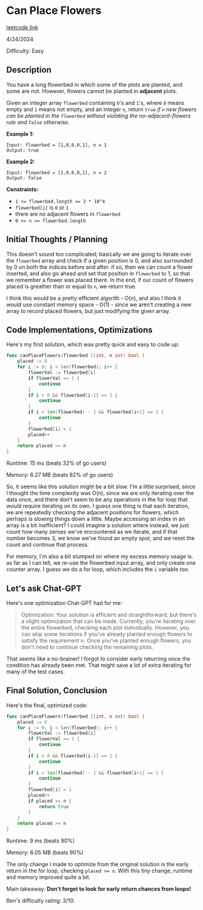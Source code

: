 # Can Place Flowers

[leetcode link](https://leetcode.com/problems/can-place-flowers/)

4/24/2024

Difficulty: Easy

## Description

You have a long flowerbed in which some of the plots are planted, and some are not. However, flowers cannot be planted in **adjacent** plots.

Given an integer array `flowerbed` containing `0`'s and `1`'s, where `0` means empty and `1` means not empty, and an integer `n`, return `true` _if `n` new flowers can be planted in the `flowerbed` without violating the no-adjacent-flowers rule and `false` otherwise._

**Example 1:**

```
Input: flowerbed = [1,0,0,0,1], n = 1
Output: true
```

**Example 2:**

```
Input: flowerbed = [1,0,0,0,1], n = 2
Output: false
```

**Constraints:**

-   `1 <= flowerbed.length <= 2 * 10^4`
-   `flowerbed[i]` is `0` or `1`
-   there are no adjacent flowers in `flowerbed`
-   `0 <= n <= flowerbed.length`

## Initial Thoughts / Planning

This doesn't sound too complicated; basically we are going to iterate over the `flowerbed` array and check if a given position is 0, and also surrounded by 0 on both the indices before and after. if so, then we can count a flower inserted, and also go ahead and set that position in `flowerbed` to 1, so that we remember a flower was placed there. In the end, if our count of flowers placed is greather than or equal to `n`, we return true.

I think this would be a pretty efficient algorith - O(n), and also I think it would use constant memory space - O(1) - since we aren't creating a new array to record placed flowers, but just modifying the given array.

## Code Implementations, Optimizations

Here's my first solution, which was pretty quick and easy to code up:

```go
func canPlaceFlowers(flowerbed []int, n int) bool {
    placed := 0
    for i := 0; i < len(flowerbed); i++ {
        flowerVal := flowerbed[i]
        if flowerVal == 1 {
            continue
        }
        if i > 0 && flowerbed[i-1] == 1 {
            continue
        }
        if i < len(flowerbed) - 1 && flowerbed[i+1] == 1 {
            continue
        }
        flowerbed[i] = 1
        placed++
    }
    return placed >= n
}
```

Runtime: 15 ms (beats 32% of go users)

Memory: 6.27 MB (beats 62% of go users)

So, it seems like this solution might be a bit slow. I'm a little surprised, since I thought the time complexity was O(n), since we are only iterating over the data once, and there don't seem to be any operations in the for loop that would require iterating on its own. I guess one thing is that each iteration, we are repeatedly checking the adjacent positions for flowers, which perhaps is slowing things down a little. Maybe accessing an index in an array is a bit inefficient? I could imagine a solution where instead, we just count how many zeroes we've encountered as we iterate, and if that number becomes 3, we know we've found an empty spot, and we reset the count and continue that process.

For memory, I'm also a bit stumped on where my excess memory usage is. as far as I can tell, we re-use the flowerbed input array, and only create one counter array. I guess we do a for loop, which includes the `i` variable too.

## Let's ask Chat-GPT

Here's one optimization Chat-GPT had for me:

> Optimization: Your solution is efficient and straightforward, but there's a slight optimization that can be made. Currently, you're iterating over the entire flowerbed, checking each plot individually. However, you can skip some iterations if you've already planted enough flowers to satisfy the requirement n. Once you've planted enough flowers, you don't need to continue checking the remaining plots.

That seems like a no-brainer! I forgot to consider early returning once the condition has already been met. That might save a lot of extra iterating for many of the test cases.

## Final Solution, Conclusion

Here's the final, optimized code:

```go
func canPlaceFlowers(flowerbed []int, n int) bool {
    placed := 0
    for i := 0; i < len(flowerbed); i++ {
        flowerVal := flowerbed[i]
        if flowerVal == 1 {
            continue
        }
        if i > 0 && flowerbed[i-1] == 1 {
            continue
        }
        if i < len(flowerbed) - 1 && flowerbed[i+1] == 1 {
            continue
        }
        flowerbed[i] = 1
        placed++
        if placed >= n {
            return true
        }
    }
    return placed >= n
}
```

Runtime: 9 ms (beats 90%)

Memory: 6.05 MB (beats 90%)

The only change I made to optimize from the original solution is the early return in the for loop, checking `placed >= n`.
With this tiny change, runtime and memory improved quite a bit.

Main takeaway: **Don't forget to look for early return chances from loops!**

Ben's difficulty rating: 3/10.
